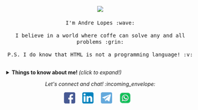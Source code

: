 <p align="center">
  <img src="https://media.giphy.com/media/3ornk57KwDXf81rjWM/giphy.gif" width="30%">
  <br><br>
  <samp>
    I'm Andre Lopes :wave:
    <br><br>
    I believe in a world where coffe can solve any and all problems :grin:
    <br><br>
    P.S. I do know that HTML is not a programming language! :v:
  </samp>
</p>

<br>

<details>
  <summary> <b> Things to know about me! </b> <i>(click to expand!)</i> </summary> 
  
<br>
  
[![Github Stats By Anurag](https://github-readme-stats.vercel.app/api?username=andrellopes&theme=ayu-mirage&show_icons=true&hide_border=true&show_owner=true)](https://github.com/anuraghazra/github-readme-stats)

[![Top Langs](https://github-readme-stats.vercel.app/api/top-langs/?username=andrellopes&theme=ayu-mirage&layout=compact&hide_border=true)](https://github.com/anuraghazra/github-readme-stats)

[![Andrellopes's wakatime stats](https://github-readme-stats.vercel.app/api/wakatime?username=andrellopes&theme=ayu-mirage&layout=compact&hide_border=true)](https://github.com/anuraghazra/github-readme-stats)

### - Languages and Tools...

<p align="center">
<code><img height="20" src="https://raw.githubusercontent.com/github/explore/80688e429a7d4ef2fca1e82350fe8e3517d3494d/topics/dart/dart.png"></code>
<code><img height="20" src="https://raw.githubusercontent.com/github/explore/80688e429a7d4ef2fca1e82350fe8e3517d3494d/topics/flutter/flutter.png"></code>
<code><img height="20" src="https://raw.githubusercontent.com/github/explore/80688e429a7d4ef2fca1e82350fe8e3517d3494d/topics/php/php.png"></code>
<code><img height="20" src="https://raw.githubusercontent.com/github/explore/80688e429a7d4ef2fca1e82350fe8e3517d3494d/topics/laravel/laravel.png"></code>
<code><img height="20" src="https://raw.githubusercontent.com/github/explore/80688e429a7d4ef2fca1e82350fe8e3517d3494d/topics/javascript/javascript.png"></code>
<code><img height="20" src="https://raw.githubusercontent.com/github/explore/80688e429a7d4ef2fca1e82350fe8e3517d3494d/topics/nodejs/nodejs.png"></code>
<code><img height="20" src="https://raw.githubusercontent.com/github/explore/80688e429a7d4ef2fca1e82350fe8e3517d3494d/topics/vue/vue.png"></code>
<code><img height="20" src="https://raw.githubusercontent.com/github/explore/80688e429a7d4ef2fca1e82350fe8e3517d3494d/topics/mysql/mysql.png"></code>
<code><img height="20" src="https://raw.githubusercontent.com/github/explore/80688e429a7d4ef2fca1e82350fe8e3517d3494d/topics/firebase/firebase.png"></code>
<code><img height="20" src="https://raw.githubusercontent.com/github/explore/80688e429a7d4ef2fca1e82350fe8e3517d3494d/topics/git/git.png"></code>
</p>

### - I'm currently...

- Improving my JS skills.
- Learning to develop Mobile-first web-apps.
- Adding NoSQL to my skill set.

</details>

<p align="center"> 
  <i> Let's connect and chat! :incoming_envelope: </i>
</p>

<p align="center">
  <a href="https://facebook.com/andrellopes"><img src="https://github.com/Andrellopes/andrellopes/blob/master/assets/svgs/facebook.svg" width="30px" alt="Facebook"></a> &nbsp; &nbsp;
  <a href="https://www.linkedin.com/in/andrellopes"><img src="https://github.com/Andrellopes/andrellopes/blob/master/assets/svgs/linkedin.svg" width="30px" alt="LinkedIn"></a> &nbsp; &nbsp;
  <a href="https://t.me/andrellopes"><img src="https://github.com/Andrellopes/andrellopes/blob/master/assets/svgs/telegram.svg" width="30px" alt="Telegram"></a> &nbsp; &nbsp;
  <a href="https://api.whatsapp.com/send?phone=+5512981571400"><img src="https://github.com/Andrellopes/andrellopes/blob/master/assets/svgs/whatsapp.svg" width="30px" alt="Whatsapp"></a> &nbsp; &nbsp; 
  
</p>
<a href="https://nextjs.org/conf/tickets/oct21/Andrellopes?s=2">
<br>
